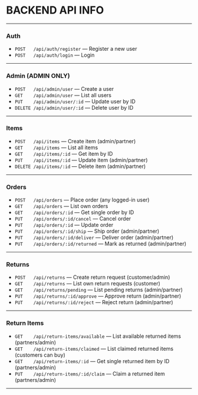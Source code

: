 # BACKEND API INFO

---

### **Auth**

- `POST   /api/auth/register` — Register a new user
- `POST   /api/auth/login` — Login

---

### **Admin** (ADMIN ONLY)

- `POST   /api/admin/user` — Create a user
- `GET    /api/admin/user` — List all users
- `PUT    /api/admin/user/:id` — Update user by ID
- `DELETE /api/admin/user/:id` — Delete user by ID

---

### **Items**

- `POST   /api/items` — Create item (admin/partner)
- `GET    /api/items` — List all items
- `GET    /api/items/:id` — Get item by ID
- `PUT    /api/items/:id` — Update item (admin/partner)
- `DELETE /api/items/:id` — Delete item (admin/partner)

---

### **Orders**

- `POST   /api/orders` — Place order (any logged-in user)
- `GET    /api/orders` — List own orders
- `GET    /api/orders/:id` — Get single order by ID
- `PUT    /api/orders/:id/cancel` — Cancel order
- `PUT    /api/orders/:id` — Update order
- `PUT    /api/orders/:id/ship` — Ship order (admin/partner)
- `PUT    /api/orders/:id/deliver` — Deliver order (admin/partner)
- `PUT    /api/orders/:id/returned` — Mark as returned (admin/partner)

---

### **Returns**

- `POST   /api/returns` — Create return request (customer/admin)
- `GET    /api/returns` — List own return requests (customer)
- `GET    /api/returns/pending` — List pending returns (admin/partner)
- `PUT    /api/returns/:id/approve` — Approve return (admin/partner)
- `PUT    /api/returns/:id/reject` — Reject return (admin/partner)

---

### **Return Items**

- `GET    /api/return-items/available` — List available returned items (partners/admin)
- `GET    /api/return-items/claimed` — List claimed returned items (customers can buy)
- `GET    /api/return-items/:id` — Get single returned item by ID (partners/admin)
- `PUT    /api/return-items/:id/claim` — Claim a returned item (partners/admin)

---

